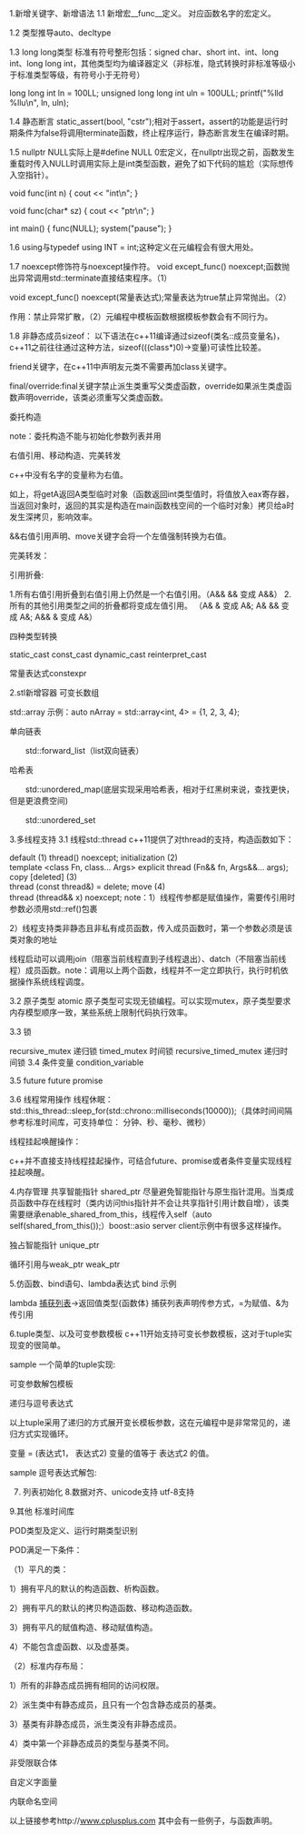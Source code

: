 1.新增关键字、新增语法
1.1 新增宏__func__定义。
对应函数名字的宏定义。

1.2 类型推导auto、decltype




1.3 long long类型
标准有符号整形包括：signed char、short int、int、long int、long long int，其他类型均为编译器定义（非标准，隐式转换时非标准等级小于标准类型等级，有符号小于无符号）

long long int ln = 100LL;
unsigned long long int uln = 100ULL;
printf("%lld %llu\n", ln, uln);

1.4 静态断言
static_assert(bool, "cstr");相对于assert，assert的功能是运行时期条件为false将调用terminate函数，终止程序运行，静态断言发生在编译时期。

1.5 nullptr
NULL实际上是#define NULL 0宏定义，在nullptr出现之前，函数发生重载时传入NULL时调用实际上是int类型函数，避免了如下代码的尴尬（实际想传入空指针）。

void func(int n) 
{
        cout << "int\n";
}


void func(char* sz) 
{
       cout << "ptr\n";
}

int main()
{
        func(NULL);
        system("pause"); 
}

1.6 using与typedef
using INT = int;这种定义在元编程会有很大用处。

1.7 noexcept修饰符与noexcept操作符。
void except_func() noexcept;函数抛出异常调用std::terminate直接结束程序。（1）

void except_func() noexcept(常量表达式);常量表达为true禁止异常抛出。（2）

作用：禁止异常扩散，（2）元编程中模板函数根据模板参数会有不同行为。

1.8 非静态成员sizeof：
 以下语法在c++11编译通过sizeof(类名::成员变量名)，c++11之前往往通过这种方法，sizeof(((class*)0)→变量)可读性比较差。

friend关键字，在c++11中声明友元类不需要再加class关键字。

final/override:final关键字禁止派生类重写父类虚函数，override如果派生类虚函数声明override，该类必须重写父类虚函数。

委托构造



note：委托构造不能与初始化参数列表并用

右值引用、移动构造、完美转发

c++中没有名字的变量称为右值。



如上，将getA返回A类型临时对象（函数返回int类型值时，将值放入eax寄存器，当返回对象时，返回的其实是构造在main函数栈空间的一个临时对象）拷贝给a时发生深拷贝，影响效率。

&&右值引用声明、move关键字会将一个左值强制转换为右值。

完美转发：

引用折叠:

1.所有右值引用折叠到右值引用上仍然是一个右值引用。（A&& && 变成 A&&）
2.所有的其他引用类型之间的折叠都将变成左值引用。 （A& & 变成 A&; A& && 变成 A&; A&& & 变成 A&）

四种类型转换

static_cast
const_cast
dynamic_cast
reinterpret_cast

常量表达式constexpr

2.stl新增容器
可变长数组

std::array 示例：auto nArray = std::array<int, 4> = {1, 2, 3, 4};

单向链表　　

　　std::forward_list（list双向链表）

哈希表

　　std::unordered_map(底层实现采用哈希表，相对于红黑树来说，查找更快，但是更浪费空间)

　　std::unordered_set

3.多线程支持
3.1 线程std::thread
c++11提供了对thread的支持，构造函数如下：

default (1)	
thread() noexcept;
initialization (2)	
template <class Fn, class... Args>
explicit thread (Fn&& fn, Args&&... args);
copy [deleted] (3)	
thread (const thread&) = delete;
move (4)	
thread (thread&& x) noexcept;
note：1）线程传参都是赋值操作，需要传引用时参数必须用std::ref()包裹

2）线程支持类非静态且非私有成员函数，传入成员函数时，第一个参数必须是该类对象的地址

线程启动可以调用join（阻塞当前线程直到子线程退出）、datch（不阻塞当前线程）成员函数。note：调用以上两个函数，线程并不一定立即执行，执行时机依据操作系统线程调度。

3.2 原子类型
atomic<T> 原子类型可实现无锁编程。可以实现mutex，原子类型要求内存模型顺序一致，某些系统上限制代码执行效率。

3.3 锁


recursive_mutex	递归锁
timed_mutex	时间锁
recursive_timed_mutex	递归时间锁
3.4 条件变量
condition_variable

3.5 future
future promise

3.6 线程常用操作
线程休眠：std::this_thread::sleep_for(std::chrono::milliseconds(10000));（具体时间间隔参考标准时间库，可支持单位： 分钟、秒、毫秒、微秒）

线程挂起唤醒操作：

c++并不直接支持线程挂起操作，可结合future、promise或者条件变量实现线程挂起唤醒。

4.内存管理
共享智能指针
shared_ptr 尽量避免智能指针与原生指针混用。当类成员函数中存在线程时（类内访问this指针并不会让共享指针引用计数自增），该类需要继承enable_shared_from_this，线程传入self（auto self(shared_from_this());）boost::asio server client示例中有很多这样操作。





独占智能指针
unique_ptr

循环引用与weak_ptr
weak_ptr

5.仿函数、bind语句、lambda表达式
bind 示例

lambda [捕获列表](参数列表)→返回值类型{函数体}  捕获列表声明传参方式，=为赋值、&为传引用

6.tuple类型、以及可变参数模板
c++11开始支持可变长参数模板，这对于tuple实现变的很简单。

sample 一个简单的tuple实现:



可变参数解包模板

递归与逗号表达式

以上tuple采用了递归的方式展开变长模板参数，这在元编程中是非常常见的，递归方式实现循环。

变量 = (表达式1， 表达式2)  变量的值等于 表达式2 的值。

sample 逗号表达式解包:



7. 列表初始化
8.数据对齐、unicode支持
utf-8支持

9.其他
标准时间库

POD类型及定义、运行时期类型识别

POD满足一下条件：

（1）平凡的类：

1）拥有平凡的默认的构造函数、析构函数。

2）拥有平凡的默认的拷贝构造函数、移动构造函数。

3）拥有平凡的赋值构造、移动赋值构造。

4）不能包含虚函数、以及虚基类。

（2）标准内存布局：

1）所有的非静态成员拥有相同的访问权限。

2）派生类中有静态成员，且只有一个包含静态成员的基类。

3）基类有非静态成员，派生类没有非静态成员。

4）类中第一个非静态成员的类型与基类不同。

非受限联合体

自定义字面量

内联命名空间

以上链接参考http://www.cplusplus.com 其中会有一些例子，与函数声明。 
